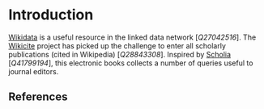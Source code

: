 # Introduction

[Wikidata](https://wikidata.org/) is a useful resource in the linked data network [<cite>Q27042516</cite>].
The [Wikicite](http://wikicite.org/) project has picked up the challenge to enter all
scholarly publications (cited in Wikipedia) [<cite>Q28843308</cite>]. Inspired by
[Scholia](https://scholia.toolforge.org/) [<cite>Q41799194</cite>], this electronic books collects
a number of queries useful to journal editors.

## References

<references/>

